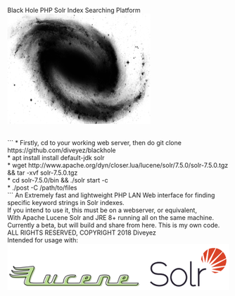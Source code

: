 Black Hole PHP Solr Index Searching Platform</br>
<img src="images/blackhole.png" height="250" width="325"></img></br>
<p style=" font-size= 10px;"></br>
```
* Firstly, cd to your working web server, then do git clone https://github.com/diveyez/blackhole </br>
* apt install install default-jdk solr </br>
* wget http://www.apache.org/dyn/closer.lua/lucene/solr/7.5.0/solr-7.5.0.tgz && tar -xvf solr-7.5.0.tgz </br>
* cd solr-7.5.0/bin && ./solr start -c <corename> </br>
* ./post -C <corename> /path/to/files </br>
```
An Extremely fast and lightweight PHP LAN Web interface for finding specific keyword strings in Solr indexes.</br>
If you intend to use it, this must be on a webserver, or equivalent,</br>
With Apache Lucene Solr and JRE 8+ running all on the same machine.</br>
Currently a beta, but will build and share from here. This is my own code.</br>
ALL RIGHTS RESERVED, COPYRIGHT 2018 Diveyez</br>
Intended for usage with:
<a href="lucene.apache.org/solr"><img src="images/solr.png"></img></a></p>
